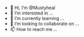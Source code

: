 - 👋 Hi, I’m @Mustyheal
- 👀 I’m interested in ...
- 🌱 I’m currently learning ...
- 💞️ I’m looking to collaborate on ...
- 📫 How to reach me ...

<!---
Mustyheal/Mustyheal is a ✨ special ✨ repository because its `README.md` (this file) appears on your GitHub profile.
You can click the Preview link to take a look at your changes.
--->
